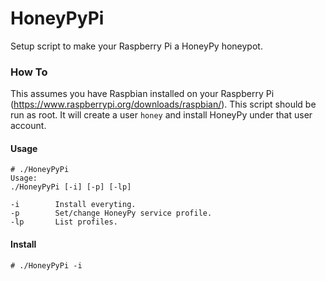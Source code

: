 # HoneyPyPi
Setup script to make your Raspberry Pi a HoneyPy honeypot.

### How To

This assumes you have Raspbian installed on your Raspberry Pi (https://www.raspberrypi.org/downloads/raspbian/). This script should be run as root. It will create a user `honey` and install HoneyPy under that user account.

#### Usage

```
# ./HoneyPyPi 
Usage:
./HoneyPyPi [-i] [-p] [-lp]

-i        Install everyting.
-p        Set/change HoneyPy service profile.
-lp       List profiles.
```

#### Install

`# ./HoneyPyPi -i`

